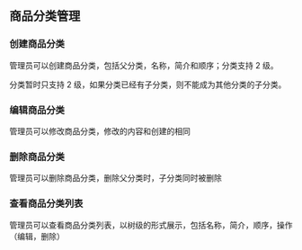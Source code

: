 ## 商品分类管理

### 创建商品分类

管理员可以创建商品分类，包括父分类，名称，简介和顺序；分类支持 2 级。

分类暂时只支持 2 级，如果分类已经有子分类，则不能成为其他分类的子分类。

### 编辑商品分类

管理员可以修改商品分类，修改的内容和创建的相同

### 删除商品分类

管理员可以删除商品分类，删除父分类时，子分类同时被删除

### 查看商品分类列表

管理员可以查看商品分类列表，以树级的形式展示，包括名称，简介，顺序，操作（编辑，删除）
